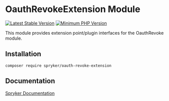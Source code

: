 # OauthRevokeExtension Module
[![Latest Stable Version](https://poser.pugx.org/spryker/oauth-revoke-extension/v/stable.svg)](https://packagist.org/packages/spryker/oauth-revoke-extension)
[![Minimum PHP Version](https://img.shields.io/badge/php-%3E%3D%207.4-8892BF.svg)](https://php.net/)

This module provides extension point/plugin interfaces for the OauthRevoke module.

## Installation

```
composer require spryker/oauth-revoke-extension
```

## Documentation

[Spryker Documentation](https://docs.spryker.com)
